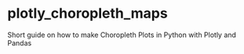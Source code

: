 # plotly_choropleth_maps
Short guide on how to make Choropleth Plots in Python with Plotly and Pandas
